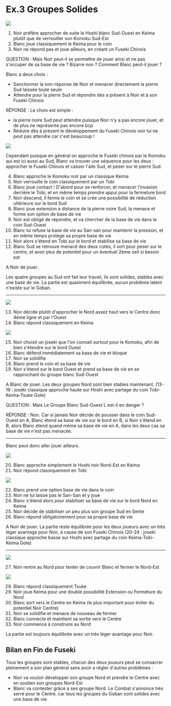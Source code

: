 # Ex.3 Groupes Solides

![](img/3r-1a14.jpg)

1. Noir préfère approcher de suite le Hoshi blanc Sud-Ouest en Keima plutôt que de verrouiller son Komoku Sud-Est
2. Blanc joue classiquement le Keima pour le coin
3. Noir ne répond pas et joue ailleurs, en créant un Fuseki Chinois

QUESTION : Mais Noir peut-il se permettre de jouer ainsi et ne pas s'occuper de sa base de vie ? Bizarre non ? Comment Blanc peut-il jouer ?

Blanc a deux choix :

- Sanctionner la non-réponse de Noir et menacer directement la pierre Sud laissée toute seule
- Attendre pour la pierre Sud et répondre des a présent à Noir et à son Fuseki Chinois


RÉPONSE : Le choix est simple :

- la pierre noire Sud peut attendre puisque Noir n'y a pas encore jouer, et de plus ne représente pas encore bcp
- Réduire dès à présent le développement du Fuseki Chinois noir lui ne peut pas attendre car c'est beaucoup !

![](img/3r-1b20.jpg)

Cependant puisque en général on approche le Fuseki chinois par le Komoku qui est ici aussi au Sud, Blanc va trouver une séquence pour les deux : approcher le Fuseki Chinois et casser l'aile Sud, et peser sur le pierre Sud.

4. Blanc approche le Komoku noir par un classique Keima
5. Noir verrouille le coin classiquement par un Tobi
6. Blanc joue contact ! D'abord pour se renforcer, et menacer l'invasion derrière le Tobi, et en même temps prendre appui pour la fermeture bord
7. Noir descend, il ferme le coin et se crée une possibilité de réduction ultérieure sur le bord Sud
8. Blanc joue extension a distance de la pierre noire Sud, la menace et forme son option de base de vie
9. Noir est obligé de répondre, et va chercher de la base de vie dans le coin Sud-Ouest
10. Blanc lui refuse la base de vie au San-san pour maintenir la pression, et en même temps protège sa propre base de vie
11. Noir alors s'étend en Tobi sur le bord et stabilise sa base de vie
12. Blanc Sud se retrouve menacé des deux cotés, il sort pour peser sur le centre, et avoir plus de potentiel pour un éventuel 2ème oeil si besoin est

A Noir de jouer.

Les quatre groupes au Sud ont fait leur travail, ils sont solides, stables avec une base de vie.
La partie est quasiment équilibrée, aucun problème latent n'existe sur le Goban.

***

![](img/3r-2a12.jpg)

13. Noir décide plutôt d'approcher le Nord assez haut vers le Centre donc 4ème ligne et par l'Ouest
14. Blanc répond classiquement en Keima

![](img/3r2-2-11.jpg)

15. Noir choisit un joseki que l'on connait surtout pour le Komoku, afin de bien s'étendre sur le bord Ouest
16. Blanc défend immédiatement sa base de vie et bloque
17. Noir se solidifie
18. Blanc prend le coin et sa base de vie
19. Noir s'étend sur le bord Ouest et prend sa base de vie en se rapprochant du groupe blanc Sud-Ouest

A Blanc de jouer. Les deux groupes Nord sont bien stables maintenant.
(13-19 : joseki classique approche haute sur Hoshi avec partage du coin Tobi-Keima-Tsuke Gote)

QUESTION : Mais Le Groupe Blanc Sud-Ouest L est-il en danger ?

RÉPONSE : Non. Car si jamais Noir décide de pousser dans le coin Sud-Ouest en A, Blanc étend sa base de vie sur le bord en B, si Noir s'étend en B, alors Blanc étend quand même sa base de vie en A, dans les deux cas sa base de vie n'est pas menacée. 

***

Blanc peut donc aller jouer ailleurs.

![](img/3r-3a12.jpg)

20. Blanc approche simplement le Hoshi noir Nord-Est en Keima
21. Noir répond classiquement en Tobi

![](img/3r-1-310.jpg)

22. Blanc prend une option base de vie dans le coin
23. Noir ne lui laisse pas le San-San et y joue
24. Blanc s'étend alors pour stabiliser sa base de vie sur le bord Nord en Keima
25. Noir décide de stabiliser un peu plus son groupe Sud en Sente
26. Blanc répond obligatoirement pour sa propre base de vie

A Noir de jouer. La partie reste équilibrée pour les deux joueurs avec un très léger avantage pour Noir, à cause de son Fuseki Chinois (20-24 : joseki classique approche basse sur Hoshi avec partage du coin Keima-Tobi-Keima Gote)

***

![](img/3r-1-410.jpg)

27. Noir rentre au Nord pour tenter de couvrir Blanc et fermer le Nord-Est

![](img/3r-4b10.jpg)

28. Blanc répond classiquement Tsuke
29. Noir joue Keima pour une double possibilité Extension ou Fermeture du Nord
30. Blanc sort vers le Centre en Keima (le plus important pour éviter du potentiel Noir Centre)
31. Noir se solidifie et menace de nouveau de fermer
32. Blanc connecte et maintient sa sortie vers le Centre
33. Noir commence à construire au Nord

La partie est toujours équilibrée avec un très léger avantage pour Noir.

## Bilan en Fin de Fuseki

Tous les groupes sont stables, chacun des deux joueurs peut se consacrer pleinement a son plan général sans avoir a régler d'autres problèmes :

- Noir va vouloir développer son groupe Nord et prendre le Centre avec en soutien son groupes Nord-Est
- Blanc va contester grâce a ses groupe Nord. Le Combat s'annonce très serré pour le Centre, car tous les groupes du Goban sont solides avec une base de vie.
